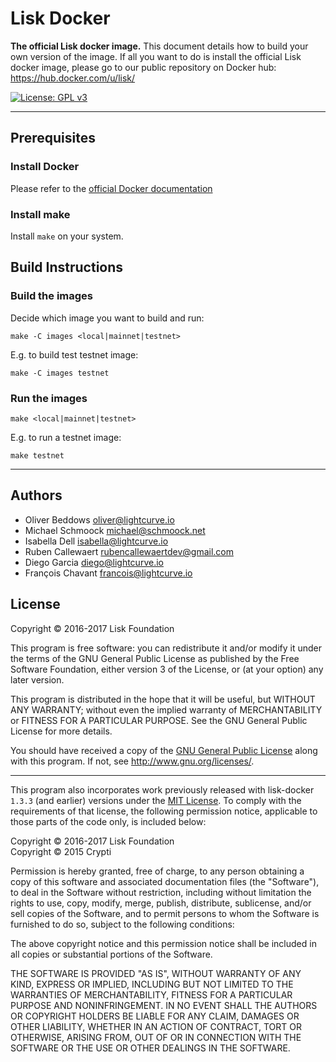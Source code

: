 # Lisk Docker

**The official Lisk docker image.** This document details how to build your own version of the image. If all you want to do is install the official Lisk docker image, please go to our public repository on Docker hub: https://hub.docker.com/u/lisk/

[![License: GPL v3](https://img.shields.io/badge/License-GPL%20v3-blue.svg)](http://www.gnu.org/licenses/gpl-3.0)

***

## Prerequisites

### Install Docker

Please refer to the [official Docker documentation](https://docs.docker.com/engine/installation)

### Install make

Install `make` on your system.

## Build Instructions

### Build the images

Decide which image you want to build and run:

`make -C images <local|mainnet|testnet>`

E.g. to build test testnet image:

```
make -C images testnet
```

### Run the images

`make <local|mainnet|testnet>`

E.g. to run a testnet image:

```
make testnet
```

***

## Authors

- Oliver Beddows <oliver@lightcurve.io>
- Michael Schmoock <michael@schmoock.net>
- Isabella Dell <isabella@lightcurve.io>
- Ruben Callewaert <rubencallewaertdev@gmail.com>
- Diego Garcia <diego@lightcurve.io>
- François Chavant <francois@lightcurve.io>

## License

Copyright © 2016-2017 Lisk Foundation

This program is free software: you can redistribute it and/or modify it under the terms of the GNU General Public License as published by the Free Software Foundation, either version 3 of the License, or (at your option) any later version.

This program is distributed in the hope that it will be useful, but WITHOUT ANY WARRANTY; without even the implied warranty of MERCHANTABILITY or FITNESS FOR A PARTICULAR PURPOSE. See the GNU General Public License for more details.

You should have received a copy of the [GNU General Public License](https://github.com/LiskHQ/lisk-docker/tree/master/LICENSE) along with this program.  If not, see <http://www.gnu.org/licenses/>.

***

This program also incorporates work previously released with lisk-docker `1.3.3` (and earlier) versions under the [MIT License](https://opensource.org/licenses/MIT). To comply with the requirements of that license, the following permission notice, applicable to those parts of the code only, is included below:

Copyright © 2016-2017 Lisk Foundation  
Copyright © 2015 Crypti

Permission is hereby granted, free of charge, to any person obtaining a copy of this software and associated documentation files (the "Software"), to deal in the Software without restriction, including without limitation the rights to use, copy, modify, merge, publish, distribute, sublicense, and/or sell copies of the Software, and to permit persons to whom the Software is furnished to do so, subject to the following conditions:

The above copyright notice and this permission notice shall be included in all copies or substantial portions of the Software.

THE SOFTWARE IS PROVIDED "AS IS", WITHOUT WARRANTY OF ANY KIND, EXPRESS OR IMPLIED, INCLUDING BUT NOT LIMITED TO THE WARRANTIES OF MERCHANTABILITY, FITNESS FOR A PARTICULAR PURPOSE AND NONINFRINGEMENT. IN NO EVENT SHALL THE AUTHORS OR COPYRIGHT HOLDERS BE LIABLE FOR ANY CLAIM, DAMAGES OR OTHER LIABILITY, WHETHER IN AN ACTION OF CONTRACT, TORT OR OTHERWISE, ARISING FROM, OUT OF OR IN CONNECTION WITH THE SOFTWARE OR THE USE OR OTHER DEALINGS IN THE SOFTWARE.
